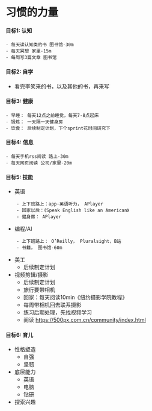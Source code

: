 # 习惯的力量

#### 目标1: 认知
```
- 每天读认知类的书 图书馆-30m
- 每天冥想 家里-15m
- 每周写3篇文章 图书馆
```

#### 目标2: 自学
- 看完李笑来的书，以及其他的书，再来写

#### 目标3: 健康
```
- 早睡： 每天12点之前睡觉，每天7-8点起床
- 锻炼： 一天隔一天健身房
- 饮食： 后续制定计划，下个sprint花时间研究下
```

#### 目标4: 信息
```
- 每天手机rss阅读 路上-30m
- 每天网页阅读 公司/家里-20m
```

#### 目标5: 技能
- 英语
```
    - 上下班路上：app-英语听力， APlayer
    - 回家以后：《Speak English like an American》
    - 健身房： APlayer
```
- 编程/AI
```
    - 上下班路上： O’Reilly， Pluralsight，B站
    - 书籍， 图书馆-60m
```
- 美工
    - 后续制定计划
- 视频剪辑/摄影
    - 后续制定计划
    - 旅行要带相机
    - 回家：每天阅读10min《纽约摄影学院教程》
    - 每周带相机回去联系摄影
    - 练习后期处理，先找视频学习
    - 阅读 https://500px.com.cn/community/index.html 

#### 目标6: 育儿
- 性格塑造
    - 自强
    - 坚韧
- 底层能力
    - 英语
    - 电脑
    - 钻研
- 探索兴趣